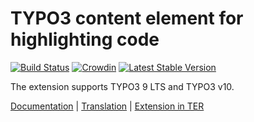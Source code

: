# TYPO3 content element for highlighting code

[![Build Status](https://travis-ci.org/brotkrueml/codehighlight.svg?branch=master)](https://travis-ci.org/brotkrueml/codehighlight)
[![Crowdin](https://badges.crowdin.net/typo3-extension-codehighlight/localized.svg)](https://crowdin.com/project/typo3-extension-codehighlight)
[![Latest Stable Version](https://poser.pugx.org/brotkrueml/codehighlight/v/stable)](https://packagist.org/packages/brotkrueml/schema)

The extension supports TYPO3 9 LTS and TYPO3 v10.

[Documentation](https://docs.typo3.org/p/brotkrueml/codehighlight/master/en-us/) |
[Translation](https://crowdin.com/project/typo3-extension-codehighlight) |
[Extension in TER](https://extensions.typo3.org/extension/codehighlight/)
